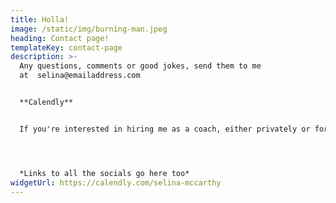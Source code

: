 ```yaml
---
title: Holla!
image: /static/img/burning-man.jpeg
heading: Contact page!
templateKey: contact-page
description: >-
  Any questions, comments or good jokes, send them to me
  at  selina@emailaddress.com


  **Calendly**


  If you're interested in hiring me as a coach, either privately or for your organisation, you can book a free half-hour slot with me in the calendar for a video chat. I'll walk you through what coaching is, what the process looks like and we can see if we think we might want to work with each other. This conversation is just to get to know each other - I encourage all clients to do their research and talk to a few coaches to find one they'd like to work with, so there is no pressure for us to work together if the fit isn't there. I also don't work with a client or organisation if I feel the scope for impact is minimal.




  *Links to all the socials go here too*
widgetUrl: https://calendly.com/selina-mccarthy
---
```

